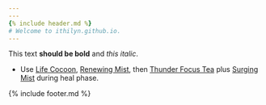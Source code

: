 ```yaml
---
---
{% include header.md %}
# Welcome to ithilyn.github.io.
---
```


This text **should be bold** and *this italic*.

* Use [Life Cocoon][], [Renewing Mist][], then [Thunder Focus Tea][] plus [Surging Mist][] during heal phase.


{% include footer.md %}

[Life Cocoon]: http://wod.wowhead.com/spell=165128
[Renewing Mist]: http://wod.wowhead.com/spell=119611
[Thunder Focus Tea]: http://wod.wowhead.com/spell=116680
[Surging Mist]: http://wod.wowhead.com/spell=116694

